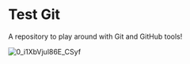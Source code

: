# Test Git
A repository to play around with Git and GitHub tools!

![0_i1XbVjul86E_CSyf](https://user-images.githubusercontent.com/35217157/69872796-5e10f300-12ae-11ea-96c5-b6246264aeab.jpg)
